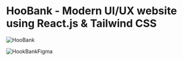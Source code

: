 # HooBank - Modern UI/UX website using React.js & Tailwind CSS

![HooBank](https://i.ibb.co/BK1Hn0x/Screenshot-2022-08-08-at-4-05-48-PM.png)



![HookBankFigma](https://www.figma.com/design/bUGIPys15E78w9bs1l4tgS/HooBank?node-id=310-485)